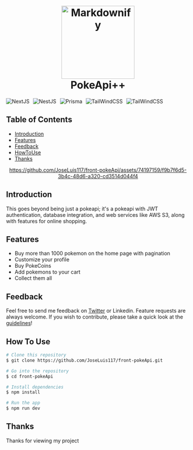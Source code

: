 
<h1 align="center">
  <br>
  <img src="https://w0.peakpx.com/wallpaper/109/343/HD-wallpaper-pokemon-pikachu-cartoons-pikachu-pokemon.jpg" alt="Markdownify" width="200">
  <br>
    PokeApi++
  <br>
</h1>

<div align="center" style="display:flex; flex-wrap: wrap; gap: 10px; width:100%">
  
  <img src="https://img.shields.io/badge/next.js-000000?style=for-the-badge&logo=nextdotjs&logoColor=white" alt="NextJS">
  
  <img src="https://img.shields.io/badge/-NestJs-ea2845?style=flat-square&logo=nestjs&logoColor=white" alt="NestJS">

  <img src="https://img.shields.io/badge/Prisma-134A68?style=plastic&logo=PRISMA&logoColor=white" alt="Prisma">

   <img src="https://img.shields.io/badge/tailwindcss-0F172A?&logo=tailwindcss" alt="TailWindCSS">
    
   <img src="https://img.shields.io/badge/-typescript-black?logo=typescript" alt="TailWindCSS">

</div>

## Table of Contents

<div align="start">

- [Introduction](#introduction)
- [Features](#features)
- [Feedback](#feedback)
- [HowToUse](#howtouse)
- [Thanks](#thanks)

</div>


<div align="center"  width="640" height="360">
  
  https://github.com/JoseLuis117/front-pokeApi/assets/74197159/f9b7f6d5-3b4c-48d6-a320-cd3514d044f4
  
</div>


## Introduction

This goes beyond being just a pokeapi; it's a pokeapi with JWT authentication, database integration, and web services like AWS S3, along with features for online shopping.

## Features

* Buy more than 1000 pokemon on the home page with pagination
* Customize your profile
* Buy PokeCoins
* Add pokemons to your cart
* Collect them all

## Feedback

Feel free to send me feedback on [Twitter](https://twitter.com/Luis24122797) or Linkedin. Feature requests are always welcome. If you wish to contribute, please take a quick look at the [guidelines](./CONTRIBUTING.md)!

## How To Use

```bash
# Clone this repository
$ git clone https://github.com/JoseLuis117/front-pokeApi.git

# Go into the repository
$ cd front-pokeApi

# Install dependencies
$ npm install

# Run the app
$ npm run dev
```

## Thanks

Thanks for viewing my project
